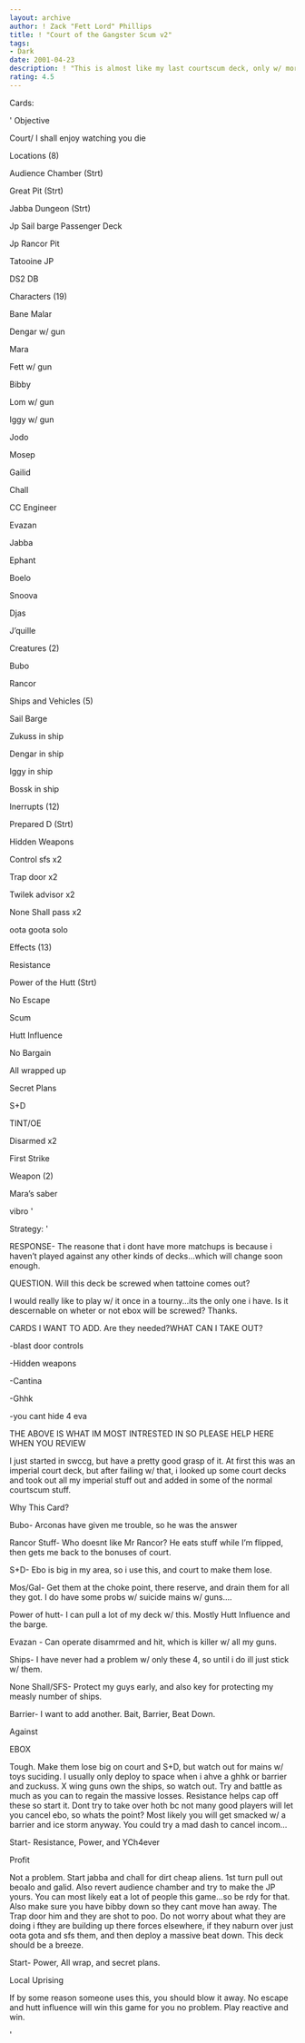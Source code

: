```yaml
---
layout: archive
author: ! Zack "Fett Lord" Phillips
title: ! "Court of the Gangster Scum v2"
tags:
- Dark
date: 2001-04-23
description: ! "This is almost like my last courtscum deck, only w/ more characters."
rating: 4.5
---
```

Cards: 

' 
Objective

Court/ I shall enjoy watching you die


Locations (8)


Audience Chamber (Strt)

Great Pit (Strt)

Jabba Dungeon (Strt)

Jp Sail barge Passenger Deck

Jp Rancor Pit

Tatooine JP

DS2 DB


Characters (19)


Bane Malar

Dengar w/ gun

Mara

Fett w/ gun

Bibby

Lom w/ gun

Iggy w/ gun

Jodo

Mosep

Gailid

Chall

CC Engineer

Evazan

Jabba

Ephant

Boelo

Snoova

Djas

J’quille


Creatures (2)


Bubo

Rancor


Ships and Vehicles (5)


Sail Barge

Zukuss in ship

Dengar in ship

Iggy in ship

Bossk in ship


Inerrupts (12)


Prepared D (Strt)

Hidden Weapons

Control sfs x2

Trap door x2

Twilek advisor x2

None Shall pass x2

oota goota solo



Effects (13)


Resistance

Power of the Hutt (Strt)

No Escape

Scum

Hutt Influence

No Bargain

All wrapped up

Secret Plans

S+D

TINT/OE

Disarmed x2

First Strike


Weapon (2)


Mara’s saber

vibro '

Strategy: '

RESPONSE- The reasone that i dont have more matchups is because i haven’t played against any other kinds of decks...which will change soon enough.


QUESTION. Will this deck be screwed when tattoine comes out?

I would really like to play w/ it once in a tourny...its the only one i have. Is it descernable on wheter or not ebox will be screwed? Thanks.


CARDS I WANT TO ADD. Are they needed?WHAT CAN I TAKE OUT?

-blast door controls

-Hidden weapons

-Cantina

-Ghhk

-you cant hide 4 eva


THE ABOVE IS WHAT IM MOST INTRESTED IN SO PLEASE HELP HERE WHEN YOU REVIEW


I just started in swccg, but have a pretty good grasp of it. At first this was an imperial court deck, but after failing w/ that, i looked up some court decks and took out all my imperial stuff out and added in some of the normal courtscum stuff.



Why This Card?


Bubo- Arconas have given me trouble, so he was the answer


Rancor Stuff- Who doesnt like Mr Rancor? He eats stuff while I’m flipped, then gets me back to the bonuses of court.


S+D- Ebo is big in my area, so i use this, and court to make them lose.


Mos/Gal- Get them at the choke point, there reserve, and drain them for all they got. I do have some probs w/ suicide mains w/ guns....



Power of hutt- I can pull a lot of my deck w/ this. Mostly Hutt Influence and the barge.


Evazan - Can operate disamrmed and hit, which is killer w/ all my guns.


Ships- I have never had a problem w/ only these 4, so until i do ill just stick w/ them.


None Shall/SFS- Protect my guys early, and also key for protecting my measly number of ships.


Barrier- I want to add another. Bait, Barrier, Beat Down.




Against


EBOX


Tough. Make them lose big on court and S+D, but watch out for mains w/ toys suciding. I usually only deploy to space when i ahve a ghhk or barrier and zuckuss. X wing guns own the ships, so watch out. Try and battle as much as you can to regain the massive losses. Resistance helps cap off these so start it. Dont try to take over hoth bc not many good players will let you cancel ebo, so whats the point? Most likely you will get smacked w/ a barrier and ice storm anyway. You could try a mad dash to cancel incom...

Start- Resistance, Power, and YCh4ever


Profit


Not a problem. Start jabba and chall for dirt cheap aliens. 1st turn pull out beoalo and galid. Also revert audience chamber and try to make the JP yours. You can most likely eat a lot of people this game...so be rdy for that. Also make sure you have bibby down so they cant move han away. The Trap door him and they are shot to poo. Do not worry about what they are doing i fthey are building up there forces elsewhere, if they naburn over just oota gota and sfs them, and then deploy a massive beat down. This deck should be a breeze.

Start- Power, All wrap, and secret plans.


Local Uprising


If by some reason someone uses this, you should blow it away. No escape and hutt influence will win this game for you no problem. Play reactive and win.




'